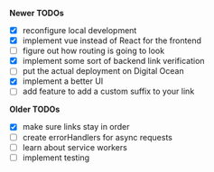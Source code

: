 **Newer TODOs**

- [x] reconfigure local development
- [x] implement vue instead of React for the frontend
- [ ] figure out how routing is going to look
- [x] implement some sort of backend link verification
- [ ] put the actual deployment on Digital Ocean
- [x] implement a better UI
- [ ] add feature to add a custom suffix to your link

**Older TODOs**

- [x] make sure links stay in order
- [ ] create errorHandlers for async requests
- [ ] learn about service workers
- [ ] implement testing
